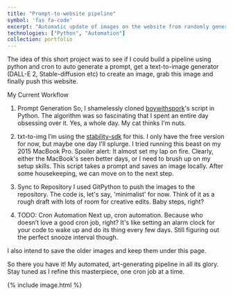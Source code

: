 ```yaml
---
title: "Prompt-to-website pipeline"
symbol: 'fas fa-code'
excerpt: "Automatic update of images on the website from randomly generated prompts fed into stable diffusion"
technologies: ["Python", "Automation"]
collection: portfolio
---
```


The idea of this short project was to see if I could build a pipeline using python and cron to auto generate a prompt, get a text-to-image generator (DALL-E 2, Stable-diffusion etc) to create an image, grab this image and finally push this website. 

My Current Workflow

1. Prompt Generation
So, I shamelessly cloned [boywithspork](https://github.com/boywithspork/DALLE2-Prompt-Generator)'s script in Python. The algorithm was so fascinating that I spent an entire day obsessing over it. Yes, a whole day. My cat thinks I'm nuts.

2. txt-to-img
I’m using the [stability-sdk](https://github.com/Stability-AI/stability-sdk) for this. I only have the free version for now, but maybe one day I'll splurge. I tried running this beast on my 2015 MacBook Pro. Spoiler alert: It almost set my lap on fire. Clearly, either the MacBook's seen better days, or I need to brush up on my setup skills. This script takes a prompt and saves an image locally. After some housekeeping, we can move on to the next step.

3. Sync to Repository
I used GitPython to push the images to the repository. The code is, let's say, 'minimalist' for now. Think of it as a rough draft with lots of room for creative edits. Baby steps, right?

4. TODO: Cron Automation
Next up, cron automation. Because who doesn’t love a good cron job, right? It's like setting an alarm clock for your code to wake up and do its thing every few days. Still figuring out the perfect snooze interval though.

I also intend to save the older images and keep them under this page.

So there you have it! My automated, art-generating pipeline in all its glory. Stay tuned as I refine this masterpiece, one cron job at a time.


[//]: # (https://stackoverflow.com/questions/19331362/using-an-image-caption-in-markdown-jekyll)

{% include image.html %}

